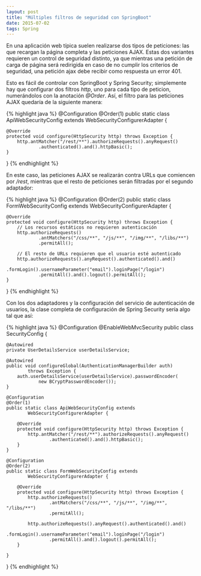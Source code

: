 ```yaml
---
layout: post
title: "Múltiples filtros de seguridad con SpringBoot"
date: 2015-07-02
tags: Spring
---
```

En una aplicación web típica suelen realizarse dos tipos de peticiones: las que recargan la página
completa y las peticiones AJAX. Estas dos variantes requieren un control de seguridad distinto, ya que
mientras una petición de carga de página será redirigida en caso de no cumplir los criterios de seguridad,
una petición ajax debe recibir como respuesta un error 401.

Esto es fácil de controlar con SpringBoot y Spring Security; simplemente hay que configurar dos filtros
*http*, uno para cada tipo de peticion, numerándolos con la anotación *@Order*. Así, el filtro para las
peticiones AJAX quedaría de la siguiente manera:

{% highlight java %}
@Configuration
@Order(1)
public static class ApiWebSecurityConfig extends
        WebSecurityConfigurerAdapter {

    @Override
    protected void configure(HttpSecurity http) throws Exception {
        http.antMatcher("/rest/**").authorizeRequests().anyRequest()
                .authenticated().and().httpBasic();
    }
}
{% endhighlight %}
    
En este caso, las peticiones AJAX se realizarán contra URLs que comiencen por */rest*, mientras que el
resto de peticiones serán filtradas por el segundo adaptador:

{% highlight java %}
@Configuration
@Order(2)
public static class FormWebSecurityConfig extends
        WebSecurityConfigurerAdapter {

    @Override
    protected void configure(HttpSecurity http) throws Exception {
        // Los recursos estáticos no requieren autenticación
        http.authorizeRequests()
                .antMatchers("/css/**", "/js/**", "/img/**", "/libs/**")
                .permitAll();

        // El resto de URLs requieren que el usuario esté autenticado
        http.authorizeRequests().anyRequest().authenticated().and()
                .formLogin().usernameParameter("email").loginPage("/login")
                .permitAll().and().logout().permitAll();
    }

}
{% endhighlight %}
    
Con los dos adaptadores y la configuración del servicio de autenticación de usuarios,
la clase completa de configuración de Spring Security sería algo tal que así:
    
{% highlight java %}
@Configuration
@EnableWebMvcSecurity
public class SecurityConfig {

    @Autowired
    private UserDetailsService userDetailsService;

    @Autowired
    public void configureGlobal(AuthenticationManagerBuilder auth)
            throws Exception {
        auth.userDetailsService(userDetailsService).passwordEncoder(
                new BCryptPasswordEncoder());
    }

    @Configuration
    @Order(1)
    public static class ApiWebSecurityConfig extends
            WebSecurityConfigurerAdapter {

        @Override
        protected void configure(HttpSecurity http) throws Exception {
            http.antMatcher("/rest/**").authorizeRequests().anyRequest()
                    .authenticated().and().httpBasic();
        }
    }

    @Configuration
    @Order(2)
    public static class FormWebSecurityConfig extends
            WebSecurityConfigurerAdapter {

        @Override
        protected void configure(HttpSecurity http) throws Exception {
            http.authorizeRequests()
                    .antMatchers("/css/**", "/js/**", "/img/**", "/libs/**")
                    .permitAll();

            http.authorizeRequests().anyRequest().authenticated().and()
                    .formLogin().usernameParameter("email").loginPage("/login")
                    .permitAll().and().logout().permitAll();
        }

    }
}
{% endhighlight %}